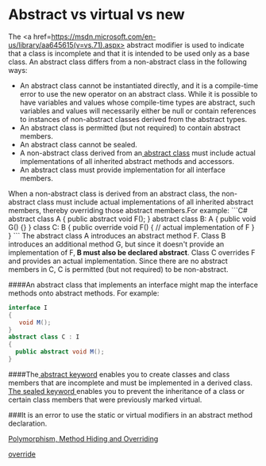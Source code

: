 # Abstract vs virtual vs new
The <a href=https://msdn.microsoft.com/en-us/library/aa645615(v=vs.71).aspx> abstract </a> modifier is used to indicate that a class is incomplete and that it is intended to be used only as a base class. An abstract class differs from a non-abstract class in the following ways:
<ul>
<li>An abstract class cannot be instantiated directly, and it is a compile-time error to use the new operator on an abstract class. While it is possible to have variables and values whose compile-time types are abstract, such variables and values will necessarily either be null or contain references to instances of non-abstract classes derived from the abstract types.
<li>An abstract class is permitted (but not required) to contain abstract members.
<li>An abstract class cannot be sealed.
<li>A non-abstract class derived from an<a href =https://msdn.microsoft.com/en-us/library/sf985hc5.aspx> abstract class</a> must include actual implementations of all inherited abstract methods and accessors.
<li>An abstract class must provide implementation for all interface members.
</ul>
When a non-abstract class is derived from an abstract class, the non-abstract class must include actual implementations of all inherited abstract members, thereby overriding those abstract members.For example:
```C#
abstract class A
{
   public abstract void F();
}
abstract class B: A
{
   public void G() {}
}
class C: B
{
   public override void F() {
      // actual implementation of F
   }
}
```
The abstract class A introduces an abstract method F. Class B introduces an additional method G, but since it doesn't provide an implementation of F,<b> B must also be declared abstract</b>. Class C overrides F and provides an actual implementation. Since there are no abstract members in C, C is permitted (but not required) to be non-abstract.

####An abstract class that implements an interface might map the interface methods onto abstract methods. For example:
```C#
interface I
{
   void M();
}
abstract class C : I
{
  public abstract void M();
}
```

####The<a href=https://msdn.microsoft.com/en-us/library/ms173150.aspx> abstract keyword</a> enables you to create classes and class members that are incomplete and must be implemented in a derived class.
<a href=https://msdn.microsoft.com/en-us/library/ms173150.aspx> The sealed keyword </a>enables you to prevent the inheritance of a class or certain class members that were previously marked virtual.

###It is an error to use the static or virtual modifiers in an abstract method declaration.


<a href =http://www.akadia.com/services/dotnet_polymorphism.html>Polymorphism, Method Hiding and Overriding</a>

<a href=https://msdn.microsoft.com/en-us/library/ebca9ah3.aspx>override</a>
